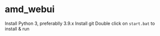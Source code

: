 # amd_webui

Install Python 3, preferablly 3.9.x
Install git
Double click on `start.bat` to install & run
